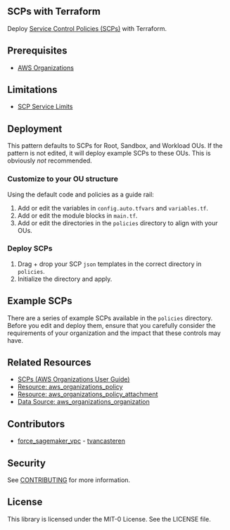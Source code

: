 ## SCPs with Terraform

Deploy [Service Control Policies (SCPs)](https://docs.aws.amazon.com/organizations/latest/userguide/orgs_manage_policies_scps.html) with Terraform.

## Prerequisites

- [AWS Organizations](https://docs.aws.amazon.com/organizations/latest/userguide/orgs_introduction.html)

## Limitations

- [SCP Service Limits](https://docs.aws.amazon.com/organizations/latest/userguide/orgs_reference_limits.html) 

## Deployment
This pattern defaults to SCPs for Root, Sandbox, and Workload OUs. If the pattern is not edited, it will deploy example SCPs to these OUs. This is obviously *not* recommended. 

### Customize to your OU structure
Using the default code and policies as a guide rail: 
1. Add or edit the variables in `config.auto.tfvars` and `variables.tf`.
2. Add or edit the module blocks in `main.tf`.
3. Add or edit the directories in the `policies` directory to align with your OUs.

### Deploy SCPs
1. Drag + drop your SCP `json` templates in the correct directory in `policies`. 
2. Initialize the directory and apply. 

## Example SCPs

There are a series of example SCPs available in the `policies` directory. Before you edit and deploy them, ensure that you carefully consider the requirements of your organization and the impact that these controls may have. 

## Related Resources

- [SCPs (AWS Organizations User Guide)](https://docs.aws.amazon.com/organizations/latest/userguide/orgs_manage_policies_scps.html)
- [Resource: aws_organizations_policy](https://registry.terraform.io/providers/hashicorp/aws/latest/docs/resources/organizations_policy)
- [Resource: aws_organizations_policy_attachment](https://registry.terraform.io/providers/hashicorp/aws/latest/docs/resources/organizations_policy_attachment)
- [Data Source: aws_organizations_organization](https://registry.terraform.io/providers/hashicorp/aws/latest/docs/data-sources/organizations_organization)

## Contributors
- [force_sagemaker_vpc](./policies/scp_examples/force_sagemaker_vpc.json) - [tvancasteren](https://github.com/tvancasteren)

## Security

See [CONTRIBUTING](CONTRIBUTING.md#security-issue-notifications) for more information.

## License

This library is licensed under the MIT-0 License. See the LICENSE file.

